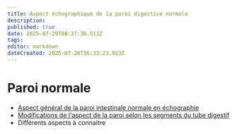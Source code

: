 ```yaml
---
title: Aspect échographique de la paroi digestive normale
description: 
published: true
date: 2025-07-29T08:37:30.511Z
tags: 
editor: markdown
dateCreated: 2025-07-28T16:33:23.923Z
---
```


# Paroi normale

- [Aspect général de la paroi intestinale normale en échographie](/bases/paroi_normale/general)
- [Modifications de l'aspect de la paroi selon les segments du tube digestif](/bases/paroi_normale/variation_siege)
- Différents aspects à connaitre